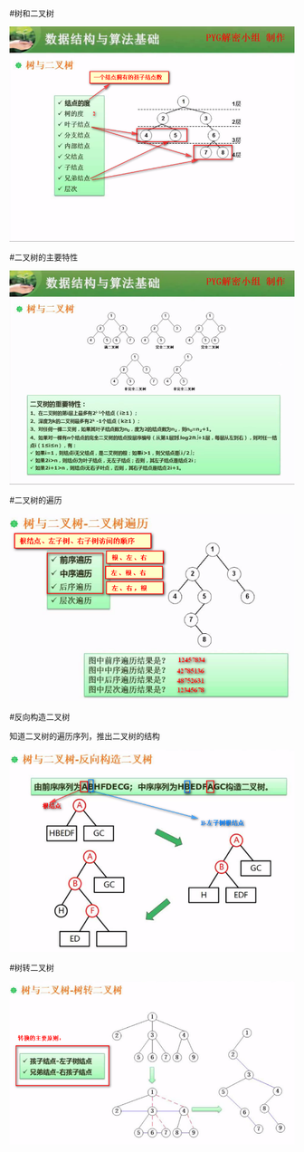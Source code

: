#树和二叉树

![](/imgs/1.7.7-1树与二叉树.png)

#二叉树的主要特性

![](/imgs/1.7.7-2二叉树.png)

#二叉树的遍历

![](/imgs/1.7.7-3二叉树的遍历.png)

#反向构造二叉树

知道二叉树的遍历序列，推出二叉树的结构

![](/imgs/1.7.7-4反向构造二叉树.png)

#树转二叉树

![](/imgs/1.7.7-5树转二叉树.png)







